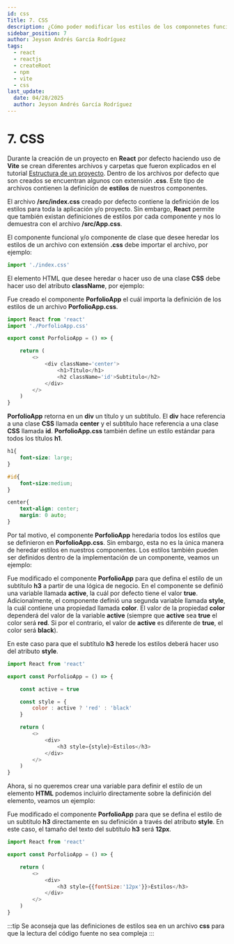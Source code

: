 ```yaml
---
id: css
Title: 7. CSS
description: ¿Cómo poder modificar los estilos de los componnetes funcionales y/o de clases?
sidebar_position: 7
author: Jeyson Andrés García Rodríguez
tags:
  - react
  - reactjs
  - createRoot
  - npm
  - vite
  - css
last_update:
  date: 04/28/2025
  author: Jeyson Andrés García Rodríguez
---
```


# 7. CSS

Durante la creación de un proyecto en **React** por defecto haciendo uso de **Vite** se crean diferentes archivos y carpetas que fueron explicados en el tutorial [Estructura de un proyecto](./estructura). Dentro de los archivos por defecto que son creados se encuentran algunos con extensión **.css**. Este tipo de archivos contienen la definición de **estilos** de nuestros componentes. 

El archivo **/src/index.css** creado por defecto contiene la definición de los estilos para toda la aplicación y/o proyecto. Sin embargo, **React** permite que también existan definiciones de estilos por cada componente y nos lo demuestra con el archivo **/src/App.css**. 

El componente funcional y/o componente de clase que desee heredar los estilos de un archivo con extensión **.css** debe importar el archivo, por ejemplo:

```javascript
import './index.css'
```

El elemento HTML que desee heredar o hacer uso de una clase **CSS** debe hacer uso del atributo **className**, por ejemplo:

Fue creado el componente **PorfolioApp** el cuál importa la definición de los estilos de un archivo **PorfolioApp.css**. 

```javascript title="/src/PorfolioApp.jsx"
import React from 'react'
import './PorfolioApp.css'

export const PorfolioApp = () => {

    return (
        <>
            <div className='center'>
                <h1>Título</h1>
                <h2 className='id'>Subtitulo</h2>
            </div>
        </>
    )
}
```

**PorfolioApp** retorna en un **div** un título y un subtítulo. El **div** hace referencia a una clase **CSS** llamada **center** y el subtítulo hace referencia a una clase **CSS** llamada **id**. **PorfolioApp.css** también define un estilo estándar para todos los títulos **h1**. 

```css title="/src/PorfolioApp.css"
h1{
    font-size: large;
}

#id{
    font-size:medium;
}

center{
    text-align: center;
    margin: 0 auto;
}
```

Por tal motivo, el componente **PorfolioApp** heredaria todos los estilos que se definieron en **PorfolioApp.css**. Sin embargo, esta no es la única manera de heredar estilos en nuestros componentes. Los estilos también pueden ser definidos dentro de la implementación de un componente, veamos un ejemplo:

Fue modificado el componente **PorfolioApp** para que defina el estilo de un subtítulo **h3** a partir de una lógica de negocio. En el componente se definió una variable llamada **active**, la cuál por defecto tiene el valor **true**. Adicionalmente, el componente definió una segunda variable llamada **style**, la cuál contiene una propiedad llamada **color**. El valor de la propiedad **color** dependerá del valor de la variable **active** (siempre que **active** sea **true** el color será **red**. Si por el contrario, el valor de **active** es diferente de **true**, el color será **black**). 

En este caso para que el subtítulo **h3** herede los estilos deberá hacer uso del atributo **style**. 

```javascript title="/src/PorfolioApp.jsx"
import React from 'react'

export const PorfolioApp = () => {

    const active = true

    const style = {
        color : active ? 'red' : 'black'
    }

    return (
        <>
            <div>
                <h3 style={style}>Estilos</h3>
            </div>
        </>
    )
}
```

Ahora, si no queremos crear una variable para definir el estilo de un elemento **HTML** podemos incluirlo directamente sobre la definición del elemento, veamos un ejemplo:

Fue modificado el componente **PorfolioApp** para que se defina el estilo de un subtítulo **h3** directamente en su definición a través del atributo **style**. En este caso, el tamaño del texto del subtítulo **h3** será **12px**. 

```javascript title="/src/PorfolioApp.jsx"
import React from 'react'

export const PorfolioApp = () => {

    return (
        <>
            <div>
                <h3 style={{fontSize:'12px'}}>Estilos</h3>
            </div>
        </>
    )
}
```

:::tip
Se aconseja que las definiciones de estilos sea en un archivo **css** para que la lectura del código fuente no sea compleja
:::